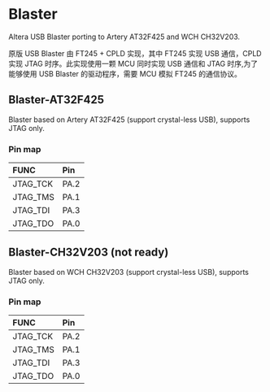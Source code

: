 # Blaster
Altera USB Blaster porting to Artery AT32F425 and WCH CH32V203.

原版 USB Blaster 由 FT245 + CPLD 实现，其中 FT245 实现 USB 通信，CPLD 实现 JTAG 时序。此实现使用一颗 MCU 同时实现 USB 通信和 JTAG 时序,为了能够使用 USB Blaster 的驱动程序，需要 MCU 模拟 FT245 的通信协议。

## Blaster-AT32F425
Blaster based on Artery AT32F425 (support crystal-less USB), supports JTAG only.

### Pin map
|  FUNC    | Pin   |
|  :----   | :---- |
| JTAG_TCK | PA.2  |
| JTAG_TMS | PA.1  |
| JTAG_TDI | PA.3  |
| JTAG_TDO | PA.0  |

## Blaster-CH32V203 (not ready)
Blaster based on WCH CH32V203 (support crystal-less USB), supports JTAG only.

### Pin map
|  FUNC    | Pin   |
|  :----   | :---- |
| JTAG_TCK | PA.2  |
| JTAG_TMS | PA.1  |
| JTAG_TDI | PA.3  |
| JTAG_TDO | PA.0  |
